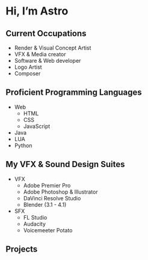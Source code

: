 # Hi, I’m Astro

## Current Occupations
- Render & Visual Concept Artist
- VFX & Media creator
- Software & Web developer
- Logo Artist
- Composer

## Proficient Programming Languages
- Web
  - HTML
  - CSS
  - JavaScript
- Java
- LUA
- Python

## My VFX & Sound Design Suites
- VFX
  - Adobe Premier Pro
  - Adobe Photoshop & Illustrator
  - DaVinci Resolve Studio
  - Blender (3.1 - 4.1)
- SFX
  - FL Studio
  - Audacity
  - Voicemeeter Potato
 
## Projects
